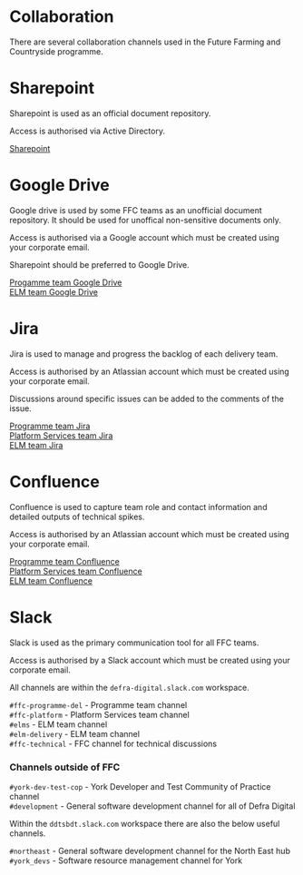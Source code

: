 # Collaboration
There are several collaboration channels used in the Future Farming and Countryside programme.

# Sharepoint
Sharepoint is used as an official document repository.  

Access is authorised via Active Directory.

[Sharepoint](https://defra.sharepoint.com/sites/pwa/Future%20Farming%20and%20Countryside%20Programme/default.aspx)

# Google Drive
Google drive is used by some FFC teams as an unofficial document repository.  It should be used for unoffical non-sensitive documents only.  

Access is authorised via a Google account which must be created using your corporate email.

Sharepoint should be preferred to Google Drive.

[Progamme team Google Drive](https://drive.google.com/drive/folders/0AAmQ4TlCw4vzUk9PVA)  
[ELM team Google Drive](https://drive.google.com/drive/folders/0AIJpwGmbYIzKUk9PVA)

# Jira
Jira is used to manage and progress the backlog of each delivery team.  

Access is authorised by an Atlassian account which must be created using your corporate email.

Discussions around specific issues can be added to the comments of the issue.  

[Programme team Jira](https://eaflood.atlassian.net/secure/RapidBoard.jspa?projectKey=FPD&rapidView=533&view=planning)  
[Platform Services team Jira](https://eaflood.atlassian.net/secure/RapidBoard.jspa?rapidView=597&projectKey=PSD&view=planning.nodetail)  
[ELM team Jira](https://eaflood.atlassian.net/secure/RapidBoard.jspa?rapidView=583&projectKey=ELM&view=planning.nodetail)  

# Confluence
Confluence is used to capture team role and contact information and detailed outputs of technical spikes.  

Access is authorised by an Atlassian account which must be created using your corporate email.  

[Programme team Confluence](https://eaflood.atlassian.net/wiki/spaces/FFCPD/overview)  
[Platform Services team Confluence](https://eaflood.atlassian.net/wiki/spaces/FPS/overview)  
[ELM team Confluence](https://eaflood.atlassian.net/wiki/spaces/ELM/overview)  

# Slack
Slack is used as the primary communication tool for all FFC teams.

Access is authorised by a Slack account which must be created using your corporate email.

All channels are within the `defra-digital.slack.com` workspace.

`#ffc-programme-del` - Programme team channel  
`#ffc-platform` - Platform Services team channel  
`#elms` - ELM team channel  
`#elm-delivery` - ELM team channel  
`#ffc-technical` - FFC channel for technical discussions

### Channels outside of FFC
`#york-dev-test-cop` - York Developer and Test Community of Practice channel  
`#development` - General software development channel for all of Defra Digital  

Within the `ddtsbdt.slack.com` workspace there are also the below useful channels.

`#northeast` - General software development channel for the North East hub  
`#york_devs` - Software resource management channel for York
